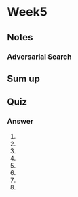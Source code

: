 # Week5

Notes
---

### Adversarial Search




Sum up
---




Quiz
---

### Answer
1.
2.
3.
4.
5.
6.
7.
8.


